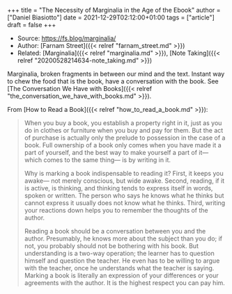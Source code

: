 +++
title = "The Necessity of Marginalia in the Age of the Ebook"
author = ["Daniel Biasiotto"]
date = 2021-12-29T02:12:00+01:00
tags = ["article"]
draft = false
+++

-   Source: <https://fs.blog/marginalia/>
-   Author: [Farnam Street]({{< relref "farnam_street.md" >}})
-   Related: [Marginalia]({{< relref "marginalia.md" >}}), [Note Taking]({{< relref "20200528214634-note_taking.md" >}})

Marginalia, broken fragments in between our mind and the text. Instant way to chew the food that is the book, have a conversation with the book. See [The Conversation We Have with Books]({{< relref "the_conversation_we_have_with_books.md" >}}).

From [How to Read a Book]({{< relref "how_to_read_a_book.md" >}}):

> When you buy a book, you establish a property right in it, just as you do in clothes or furniture when you buy and pay for them. But the act of purchase is actually only the prelude to possession in the case of a book. Full ownership of a book only comes when you have made it a part of yourself, and the best way to make yourself a part of it— which comes to the same thing— is by writing in it.
>
> Why is marking a book indispensable to reading it? First, it keeps you awake— not merely conscious, but wide awake. Second, reading, if it is active, is thinking, and thinking tends to express itself in words, spoken or written. The person who says he knows what he thinks but cannot express it usually does not know what he thinks. Third, writing your reactions down helps you to remember the thoughts of the author.
>
> Reading a book should be a conversation between you and the author. Presumably, he knows more about the subject than you do; if not, you probably should not be bothering with his book. But understanding is a two-way operation; the learner has to question himself and question the teacher. He even has to be willing to argue with the teacher, once he understands what the teacher is saying. Marking a book is literally an expression of your differences or your agreements with the author. It is the highest respect you can pay him.